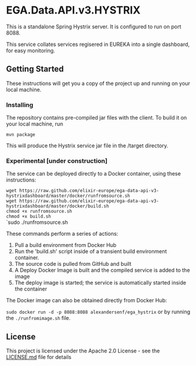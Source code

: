 # EGA.Data.API.v3.HYSTRIX

This is a standalone Spring Hystrix server. It is configured to run on port 8088. 

This service collates services regisered in EUREKA into a single dashboard, for easy monitoring.

## Getting Started

These instructions will get you a copy of the project up and running on your local machine.

### Installing

The repository contains pre-compiled jar files with the client. To build it on your local machine, run

```
mvn package
```

This will produce the Hystrix service jar file in the /target directory.

### Experimental [under construction]

The service can be deployed directly to a Docker container, using these instructions:

`wget https://raw.github.com/elixir-europe/ega-data-api-v3-hystrixdashboard/master/docker/runfromsource.sh`  
`wget https://raw.github.com/elixir-europe/ega-data-api-v3-hystrixdashboard/master/docker/build.sh`  
`chmod +x runfromsource.sh`  
`chmod +x build.sh`  
`sudo ./runfromsource.sh  

These commands perform a series of actions:  
1. Pull a build environment from Docker Hub  
2. Run the 'build.sh' script inside of a transient build environment container.  
3. The source code is pulled from GitHub and built  
4. A Deploy Docker Image is built and the compiled service is added to the image  
5. The deploy image is started; the service is automatically started inside the container  
  
The Docker image can also be obtained directly from Docker Hub:  

`sudo docker run -d -p 8088:8088 alexandersenf/ega_hystrix`  or by running the `./runfromimage.sh` file.

## License

This project is licensed under the Apache 2.0 License - see the [LICENSE.md](LICENSE.md) file for details

